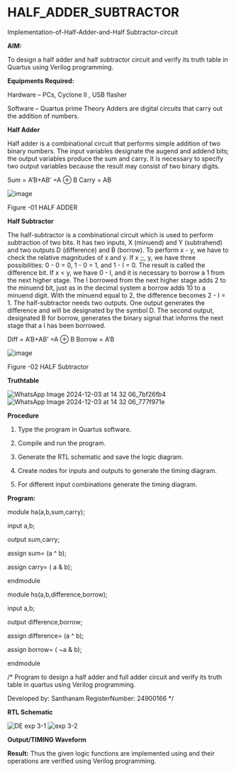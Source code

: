 # HALF_ADDER_SUBTRACTOR

Implementation-of-Half-Adder-and-Half Subtractor-circuit

**AIM:**

To design a half adder and half subtractor circuit and verify its truth table in Quartus using Verilog programming.

**Equipments Required:**

Hardware – PCs, Cyclone II , USB flasher 

Software – Quartus prime Theory Adders are digital circuits that carry out the addition of numbers.

**Half Adder**

Half adder is a combinational circuit that performs simple addition of two binary numbers. The input variables designate the augend and addend bits; the output variables produce the sum and carry. It is necessary to specify two output variables because the result may consist of two binary digits.

Sum = A’B+AB’ =A ⊕ B Carry = AB

![image](https://github.com/naavaneetha/HALF_ADDER_SUBTRACTOR/assets/154305477/bd4a0b2c-cdbc-4184-ab08-81578f121e1f)

Figure -01 HALF ADDER

**Half Subtractor**

The half-subtractor is a combinational circuit which is used to perform subtraction of two bits. It has two inputs, X (minuend) and Y (subtrahend) and two outputs D (difference) and B (borrow). To perform x - y, we have to check the relative magnitudes of x and y. If x ;;, y, we have three possibilities: 0 - 0 = 0, 1 - 0 = 1, and 1 - I = 0. The result is called the difference bit. If x < y, we have 0 - I, and it is necessary to borrow a 1 from the next higher stage. The I borrowed from the next higher stage adds 2 to the minuend bit, just as in the decimal system a borrow adds 10 to a minuend digit. With the minuend equal to 2, the difference becomes 2 - I = 1. The half-subtractor needs two outputs. One output generates the difference and will be designated by the symbol D. The second output, designated B for borrow, generates the binary signal that informs the next stage that a I has been borrowed. 

Diff = A’B+AB’ =A ⊕ B
Borrow = A’B

 ![image](https://github.com/naavaneetha/HALF_ADDER_SUBTRACTOR/assets/154305477/d76b099c-513f-4e7c-843a-e2fd028a531a)

Figure -02 HALF Subtractor

**Truthtable**

![WhatsApp Image 2024-12-03 at 14 32 06_7bf26fb4](https://github.com/user-attachments/assets/a9a99c60-2896-4620-8a85-6f7af61ce849)
![WhatsApp Image 2024-12-03 at 14 32 06_777f971e](https://github.com/user-attachments/assets/1bc26575-0c85-4538-a64a-27f3af5c8156)


**Procedure**

1.	Type the program in Quartus software.

2.	Compile and run the program.

3.	Generate the RTL schematic and save the logic diagram.

4.	Create nodes for inputs and outputs to generate the timing diagram.

5.	For different input combinations generate the timing diagram.


**Program:**

module ha(a,b,sum,carry);

input a,b;

output sum,carry;

assign sum= (a ^ b);

assign carry= ( a & b);

endmodule




module hs(a,b,difference,borrow);

input a,b;

output difference,borrow;

assign difference= (a ^ b);

assign borrow= ( ~a & b);

endmodule


/* Program to design a half adder and full adder circuit and verify its truth table in quartus using Verilog programming.

Developed by: Santhanam  RegisterNumber: 24900166
*/

**RTL Schematic**

![DE exp 3-1](https://github.com/user-attachments/assets/be62da52-ef94-4a1e-bbd0-a0fc09554456)
![exp 3-2](https://github.com/user-attachments/assets/718bd721-3ba5-4c3e-9dc4-f5bdcd0a3201)


**Output/TIMING Waveform**

**Result:**
 Thus the given logic functions are implemented using and their operations are verified using
 Verilog programming.
